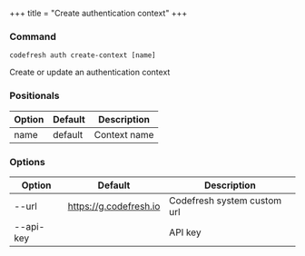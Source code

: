 +++
title = "Create authentication context"
+++

### Command
`codefresh auth create-context [name]`

Create or update an authentication context
### Positionals

Option | Default | Description
--------- | ----------- | -----------
name | default | Context name
### Options

Option | Default | Description
--------- | ----------- | -----------
--url | https://g.codefresh.io | Codefresh system custom url
--api-key |  | API key
